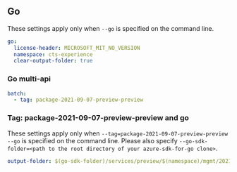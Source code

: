 ## Go

These settings apply only when `--go` is specified on the command line.

```yaml $(go)
go:
  license-header: MICROSOFT_MIT_NO_VERSION
  namespace: cts-experience
  clear-output-folder: true
```

### Go multi-api

``` yaml $(go) && $(multiapi)
batch:
  - tag: package-2021-09-07-preview-preview
```

### Tag: package-2021-09-07-preview-preview and go

These settings apply only when `--tag=package-2021-09-07-preview-preview --go` is specified on the command line.
Please also specify `--go-sdk-folder=<path to the root directory of your azure-sdk-for-go clone>`.

```yaml $(tag) == 'package-2021-09-07-preview-preview' && $(go)
output-folder: $(go-sdk-folder)/services/preview/$(namespace)/mgmt/2021-09-07-preview/$(namespace)
```
